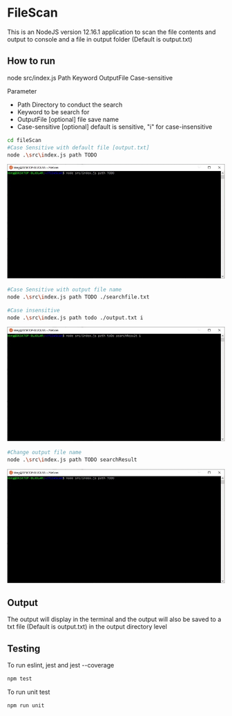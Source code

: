 # FileScan
This is an NodeJS version 12.16.1 application to scan the file contents and output to console and a file in output folder (Default is output.txt)
 
## How to run
node src/index.js Path Keyword OutputFile Case-sensitive 

Parameter 
- Path Directory to conduct the search
- Keyword to be search for
- OutputFile [optional] file save name
- Case-sensitive [optional] default is sensitive, "i" for case-insensitive


```bash 
cd fileScan
#Case Sensitive with default file [output.txt]
node .\src\index.js path TODO
```
<p align="center">
    <img src ='./resources/gif/normalSearch.gif'
</p>
<br>

```bash 
#Case Sensitive with output file name
node .\src\index.js path TODO ./searchfile.txt  
```

```bash 
#Case insensitive
node .\src\index.js path todo ./output.txt i  
```
<p align="center">
    <img src ='./resources/gif/insensitiveSearch.gif'
</p>
<br>

```bash 
#Change output file name
node .\src\index.js path TODO searchResult  
```
<p align="center">
    <img src ='./resources/gif/changeOutputFile.gif'
</p>
<br>

## Output
The output will display in the terminal and the output will also be saved to a txt file (Default is output.txt) in the output directory level

## Testing
To run eslint, jest and jest --coverage
```bash
npm test
```

To run unit test
```bash
npm run unit
```
